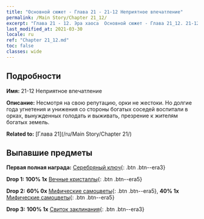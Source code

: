```yaml
---
title: "Основной сюжет - Глава 21 - 21-12 Неприятное впечатление"
permalink: /Main Story/Chapter 21_12/
excerpt: "Глава 21 - 12. Эра хаоса  Основной сюжет - Глава 21_12. 21-12 Неприятное впечатление"
last_modified_at: 2021-03-30
locale: ru
ref: "Chapter 21_12.md"
toc: false
classes: wide
---
```


## Подробности

 **Имя:** 21-12 Неприятное впечатление

 **Описание:** Несмотря на свою репутацию, орки не жестоки. Но долгие года угнетения и унижения со стороны богатых соседей воспитали в орках, вынужденных голодать и выживать, презрение к жителям богатых земель.

 **Related to:** [Глава 21](/ru/Main Story/Chapter 21/)

## Выпавшие предметы

 **Первая полная награда:** [Серебряный ключ](/ru/Items/con_693/){: .btn .btn--era3}

 **Drop 1:** **100% 1x** [Вечные кристаллы](/ru/Items/mat_73/){: .btn .btn--era5}

 **Drop 2:** **60% 0x** [Мифические самоцветы](/ru/Items/mat_65/){: .btn .btn--era5}, **40% 1x** [Мифические самоцветы](/ru/Items/mat_65/){: .btn .btn--era5}

 **Drop 3:** **100% 1x** [Свиток заклинания](/ru/Items/con_694/){: .btn .btn--era3}

